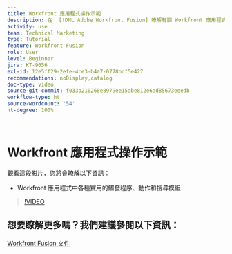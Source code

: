 ```yaml
---
title: Workfront 應用程式操作示範
description: 在  [!DNL Adobe Workfront Fusion] 瞭解有關 Workfront 應用程式中各種實用的觸發程序、動作和搜尋模組。
activity: use
team: Technical Marketing
type: Tutorial
feature: Workfront Fusion
role: User
level: Beginner
jira: KT-9056
exl-id: 12e5ff29-2efe-4ce3-b4a7-0778bdf5e427
recommendations: noDisplay,catalog
doc-type: video
source-git-commit: f033b210268e8979ee15abe812e6ad85673eeedb
workflow-type: ht
source-wordcount: '54'
ht-degree: 100%

---
```


# Workfront 應用程式操作示範

觀看這段影片，您將會瞭解以下資訊：

* Workfront 應用程式中各種實用的觸發程序、動作和搜尋模組

>[!VIDEO](https://video.tv.adobe.com/v/335297/?quality=12&learn=on)


## 想要瞭解更多嗎？我們建議參閱以下資訊：

[Workfront Fusion 文件](https://experienceleague.adobe.com/docs/workfront/using/adobe-workfront-fusion/workfront-fusion-2.html?lang=zh-Hant)
